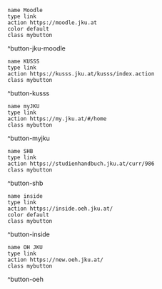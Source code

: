 ```button
name Moodle
type link
action https://moodle.jku.at
color default
class mybutton
```

^button-jku-moodle

```button
name KUSSS
type link
action https://kusss.jku.at/kusss/index.action
class mybutton
```

^button-kusss

```button
name myJKU
type link
action https://my.jku.at/#/home
class mybutton
```

^button-myjku

```button
name SHB
type link
action https://studienhandbuch.jku.at/curr/986
class mybutton
```

^button-shb

```button
name inside
type link
action https://inside.oeh.jku.at/
color default
class mybutton
```

^button-inside

```button
name ÖH JKU
type link
action https://new.oeh.jku.at/
class mybutton
```

^button-oeh